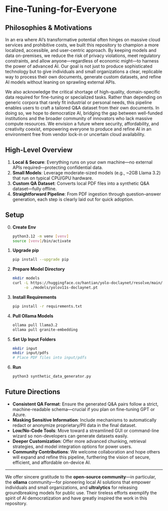 # Fine-Tuning-for-Everyone

## Philosophies & Motivations

In an era where AI’s transformative potential often hinges on massive cloud services and prohibitive costs, we built this repository to champion a more localized, accessible, and user-centric approach. By keeping models and data on-premises, we reduce the risk of privacy violations, meet regulatory constraints, and allow anyone—regardless of economic might—to harness the power of advanced AI. Our goal is not just to produce sophisticated technology but to give individuals and small organizations a clear, replicable way to process their own documents, generate custom datasets, and refine AI models without leaning on sprawling external APIs.

We also acknowledge the critical shortage of high-quality, domain-specific data required for fine-tuning or specialized tasks. Rather than depending on generic corpora that rarely fit industrial or personal needs, this pipeline enables users to craft a tailored Q&A dataset from their own documents. In doing so, we hope to democratize AI, bridging the gap between well-funded institutions and the broader community of innovators who lack massive compute resources. We envision a future where security, affordability, and creativity coexist, empowering everyone to produce and refine AI in an environment free from vendor lock-in or uncertain cloud availability.

## High-Level Overview

1. **Local & Secure**: Everything runs on your own machine—no external APIs required—protecting confidential data.  
2. **Small Models**: Leverage moderate-sized models (e.g., \~2GB Llama 3.2) that run on typical CPU/GPU hardware.  
3. **Custom QA Dataset**: Converts local PDF files into a synthetic Q&A dataset—fully offline.  
4. **Straightforward Pipeline**: From PDF ingestion through question–answer generation, each step is clearly laid out for quick adoption.

## Setup
0. **Create Env**
   ```bash
   python3.12 -m venv [venv]
   source [venv]/bin/activate
   ```
2. **Upgrade pip**  
   ```bash
   pip install --upgrade pip
   ```
3. **Prepare Model Directory**  
   ```bash
   mkdir models
   curl -L https://huggingface.co/hantian/yolo-doclaynet/resolve/main/yolov11s-doclaynet.pt \
        -o ./models/yolov11s-doclaynet.pt
   ```
4. **Install Requirements**  
   ```bash
   pip install -r requirements.txt
   ```
5. **Pull Ollama Models**  
   ```bash
   ollama pull llama3.2
   ollama pull granite-embedding
   ```
6. **Set Up Input Folders**  
   ```bash
   mkdir input
   mkdir input/pdfs
   # Place PDF files into input/pdfs
   ```
7. **Run**  
   ```bash
   python3 synthetic_data_generator.py
   ```

## Future Directions

- **Consistent QA Format**: Ensure the generated Q&A pairs follow a strict, machine-readable schema—crucial if you plan on fine-tuning GPT or Azure.  
- **Masking Sensitive Information**: Include mechanisms to automatically redact or anonymize proprietary/PII data in the final dataset.  
- **Low/No-Code Tools**: Move toward a streamlined GUI or command-line wizard so non-developers can generate datasets easily.  
- **Deeper Customization**: Offer more advanced chunking, retrieval strategies, and model integration options for power users.  
- **Community Contributions**: We welcome collaboration and hope others will expand and refine this pipeline, furthering the vision of secure, efficient, and affordable on-device AI.

---

We offer sincere gratitude to the **open-source community**—in particular, the **ollama** community—for pioneering local AI solutions that empower individuals and small organizations, and **ultralytics** for releasing groundbreaking models for public use. Their tireless efforts exemplify the spirit of AI democratization and have greatly inspired the work in this repository.
